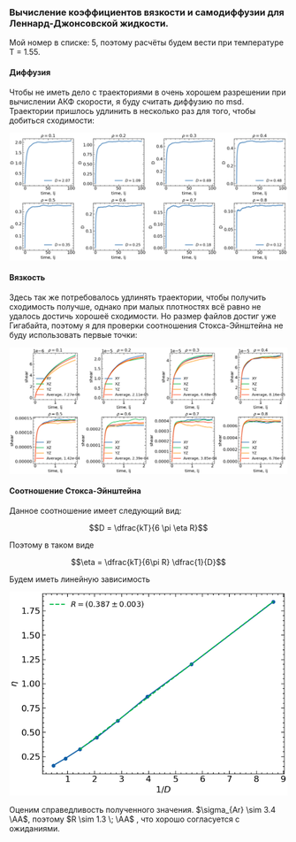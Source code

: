 ### Вычисление коэффициентов вязкости и самодиффузии для Леннард-Джонсовской жидкости.

Мой номер в списке: 5, поэтому расчёты будем вести при температуре T = 1.55.

#### Диффузия

Чтобы не иметь дело с траекториями в очень хорошем разрешении при вычислении АКФ скорости, я буду считать диффузию по msd. Траектории пришлось удлинить в несколько раз для того, чтобы добиться сходимости:

![](./images/diff.png)

#### Вязкость

Здесь так же потребовалось удлинять траектории, чтобы получить сходимость получше, однако при малых плотностях всё равно не удалось достичь хорошеё сходимости. Но размер файлов достиг уже Гигабайта, поэтому я для проверки соотношения Стокса-Эйнштейна не буду использовать первые точки:

![](./images/visc.png)

#### Соотношение Стокса-Эйнштейна

Данное соотношение имеет следующий вид:

$$D = \dfrac{kT}{6 \pi \eta R}$$

Поэтому в таком виде


$$\eta = \dfrac{kT}{6\pi R} \dfrac{1}{D}$$

Будем иметь линейную зависимость

![](./images/R.png)

Оценим справедливость полученного значения. $\sigma_{Ar} \sim 3.4 \AA$, поэтому $R \sim 1.3 \; \AA$ , что хорошо согласуется с ожиданиями.